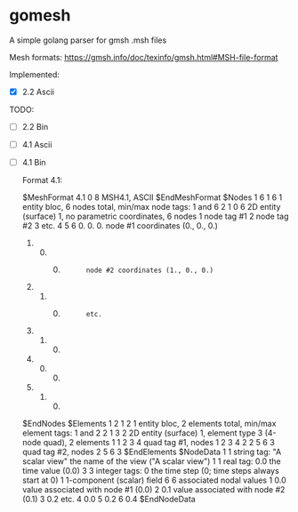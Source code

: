 # gomesh
A simple golang parser for gmsh .msh files

Mesh formats: https://gmsh.info/doc/texinfo/gmsh.html#MSH-file-format

Implemented:
- [x] 2.2 Ascii

TODO:
- [ ] 2.2 Bin
- [ ] 4.1 Ascii
- [ ] 4.1 Bin
  

  Format 4.1:

    $MeshFormat
    4.1 0 8          MSH4.1, ASCII
    $EndMeshFormat
    $Nodes
    1 6 1 6          1 entity bloc, 6 nodes total, min/max node tags: 1 and 6
    2 1 0 6          2D entity (surface) 1, no parametric coordinates, 6 nodes
    1                  node tag #1
    2                  node tag #2
    3                  etc.
    4
    5
    6
    0. 0. 0.           node #1 coordinates (0., 0., 0.)
    1. 0. 0.           node #2 coordinates (1., 0., 0.)
    1. 1. 0.           etc.
    0. 1. 0.
    2. 0. 0.
    2. 1. 0.
    $EndNodes
    $Elements
    1 2 1 2          1 entity bloc, 2 elements total, min/max element tags: 1 and 2
    2 1 3 2          2D entity (surface) 1, element type 3 (4-node quad), 2 elements
    1 1 2 3 4          quad tag #1, nodes 1 2 3 4
    2 2 5 6 3          quad tag #2, nodes 2 5 6 3
    $EndElements
    $NodeData
    1                1 string tag:
    "A scalar view"    the name of the view ("A scalar view")
    1                1 real tag:
    0.0                the time value (0.0)
    3                3 integer tags:
    0                  the time step (0; time steps always start at 0)
    1                  1-component (scalar) field
    6                  6 associated nodal values
    1 0.0            value associated with node #1 (0.0)
    2 0.1            value associated with node #2 (0.1)
    3 0.2            etc.
    4 0.0
    5 0.2
    6 0.4
    $EndNodeData


